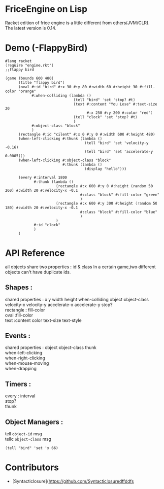 ﻿# FriceEngine on Lisp

Racket edition of frice engine is a little different from others(JVM/CLR).  
The latest version is 0.14.

# Demo (-FlappyBird)

```racket
#lang racket
(require "engine.rkt")
;;flappy bird

(game (bounds 600 480)
      (title "flappy bird")
      (oval #:id "bird" #:x 30 #:y 80 #:width 60 #:height 30 #:fill-color "orange"
            #:when-colliding (lambda ()
                               (tell "bird" 'set 'stop? #t)
                               (text #:content "You Lose" #:text-size 20
                                     #:x 250 #:y 200 #:color "red")
                               (tell "clock" 'set 'stop? #t)
                               )
            #:object-class "block"
            )
      (rectangle #:id "cilent" #:x 0 #:y 0 #:width 600 #:height 480)
      (when-left-clicking #:thunk (lambda ()
                                    (tell "bird" 'set 'velocity-y -0.16)
                                    (tell "bird" 'set 'accelerate-y 0.0005)))
      (when-left-clicking #:object-class "block"
                          #:thunk (lambda ()
                                    (display "hello")))
      
      (every #:interval 1800
             #:thunk (lambda ()
                       (rectangle #:x 600 #:y 0 #:height (random 50 260) #:width 20 #:velocity-x -0.1
                                  #:class "block" #:fill-color "green"
                                  )
                       (rectangle #:x 600 #:y 300 #:height (random 50 180) #:width 20 #:velocity-x -0.1
                                  #:class "block" #:fill-color "blue"
                                  )
                       )
             #:id "clock"
             )                              
      )
```

# API Reference
all objects share two properties : id & class
In a certain game,two different objects can't have duplicate ids.
## Shapes : 
shared properties : x y width height when-colliding object object-class  
velocity-x velocity-y accelerate-x accelerate-y stop?  
rectangle : fill-color  
oval :fill-color  
text :content color text-size text-style  

## Events :
shared properties : object object-class thunk  
when-left-clicking  
when-right-clicking  
when-mouse-moving  
when-drapping  

## Timers :
every : interval  
stop?  
thunk  

## Object Managers :
tell `object-id` msg  
tellc `object-class` msg  
```
(tell "bird" 'set 'x 66)
```

# Contributors

+ [Syntacticlosure](https://github.com/Syntacticlosuredffddfs
